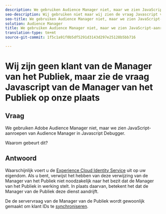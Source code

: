 ```yaml
---
description: We gebruiken Audience Manager niet, maar we zien JavaScript-aanroepen van Audience Manager in Javascript debugger - Waarom?
seo-description: Wij gebruiken niet maar wij zien de vraag Javascript van de Manager van de Auditie in debugger Javascript - waarom?
seo-title: We gebruiken Audience Manager niet, maar we zien JavaScript-aanroepen van Audience Manager in Javascript debugger - Waarom?
solution: Audience Manager
title: We gebruiken Audience Manager niet, maar we zien JavaScript-aanroepen van Audience Manager in Javascript debugger - Waarom?
translation-type: tm+mt
source-git-commit: 1f5c1a91f0b5df5291d3143d297e25128b5bb716

---
```



# Wij zijn geen klant van de Manager van het Publiek, maar zie de vraag Javascript van de Manager van het Publiek op onze plaats

## Vraag

We gebruiken Adobe Audience Manager niet, maar we zien JavaScript-aanroepen van Audience Manager in Javascript Debugger.

Waarom gebeurt dit?

## Antwoord

Waarschijnlijk voert u de [Experience Cloud Identity Service](https://docs.adobe.com/content/help/en/id-service/using/home.html) uit op uw eigendom. Als u bent, verwijst het hebben van deze verwijzing van de Manager van het Publiek niet noodzakelijk naar het bezit dat de Manager van het Publiek in werking stelt. In plaats daarvan, betekent het dat de Manager van de Publiek deze dienst aandrijft.

De de servervraag van de Manager van de Publiek wordt gewoonlijk gemaakt om klant IDs te [synchroniseren](https://docs.adobe.com/content/help/en/id-service/using/id-service-api/methods/setcustomerids.html).
